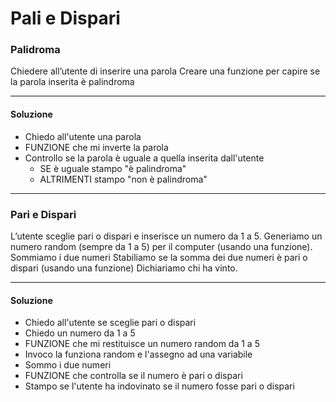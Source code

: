 # Pali e Dispari

### Palidroma

Chiedere all’utente di inserire una parola
Creare una funzione per capire se la parola inserita è palindroma

---

#### Soluzione

- Chiedo all'utente una parola
- FUNZIONE che mi inverte la parola
- Controllo se la parola è uguale a quella inserita dall'utente
    - SE è uguale stampo "è palindroma"
    - ALTRIMENTI stampo "non è palindroma"

---


### Pari e Dispari

L’utente sceglie pari o dispari e inserisce un numero da 1 a 5.
Generiamo un numero random (sempre da 1 a 5) per il computer (usando una funzione).
Sommiamo i due numeri
Stabiliamo se la somma dei due numeri è pari o dispari (usando una funzione)
Dichiariamo chi ha vinto.

---

#### Soluzione

- Chiedo all'utente se sceglie pari o dispari
- Chiedo un numero da 1 a 5
- FUNZIONE che mi restituisce un numero random da 1 a 5
- Invoco la funziona random e l'assegno ad una variabile
- Sommo i due numeri
- FUNZIONE che controlla se il numero è pari o dispari
- Stampo se l'utente ha indovinato se il numero fosse pari o dispari